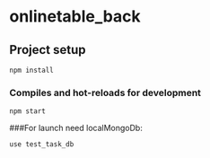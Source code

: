 # onlinetable_back

## Project setup
```
npm install
```

### Compiles and hot-reloads for development
```
npm start
```
###For launch need localMongoDb: 
```
use test_task_db
```


